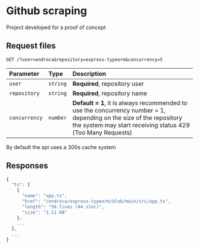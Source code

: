 # Github scraping

Project developed for a proof of concept

## Request files

```http
GET /?user=endroca&repository=express-typeorm&concurrency=5
```

| Parameter     | Type     | Description                                                                                                                                                                        |
| :------------ | :------- | :--------------------------------------------------------------------------------------------------------------------------------------------------------------------------------- |
| `user`        | `string` | **Required**, repository user                                                                                                                                                      |
| `repository`  | `string` | **Required**, repository name                                                                                                                                                      |
| `concurrency` | `number` | **Default = 1**, it is always recommended to use the concurrency number = 1, depending on the size of the repository the system may start receiving status 429 (Too Many Requests) |

By default the api uses a 300s cache system

## Responses

```javascript
{
  "ts": [
    {
      "name": "app.ts",
      "href": "/endroca/express-typeorm/blob/main/src/app.ts",
      "length": "56 lines (44 sloc)",
      "size": "1.11 KB"
    },
    ...
  ],
  ...
}
```

